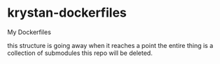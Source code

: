 # krystan-dockerfiles

My Dockerfiles

this structure is going away when it reaches a point the entire thing is a collection of submodules this repo will be deleted.
